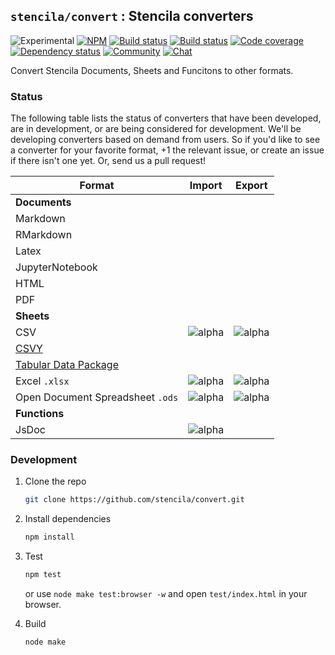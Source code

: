 ## `stencila/convert` : Stencila converters

![Experimental](https://img.shields.io/badge/stability-experimental-orange.svg)
[![NPM](http://img.shields.io/npm/v/stencila-convert.svg?style=flat)](https://www.npmjs.com/package/stencila-convert)
[![Build status](https://travis-ci.org/stencila/convert.svg?branch=master)](https://travis-ci.org/stencila/convert)
[![Build status](https://ci.appveyor.com/api/projects/status/f1hx694pxm0fyqni?svg=true)](https://ci.appveyor.com/project/nokome/convert)
[![Code coverage](https://codecov.io/gh/stencila/convert/branch/master/graph/badge.svg)](https://codecov.io/gh/stencila/convert)
[![Dependency status](https://david-dm.org/stencila/convert.svg)](https://david-dm.org/stencila/convert)
[![Community](https://img.shields.io/badge/join-community-green.svg)](https://community.stenci.la)
[![Chat](https://badges.gitter.im/stencila/stencila.svg)](https://gitter.im/stencila/stencila)

Convert Stencila Documents, Sheets and Funcitons to other formats.

### Status

The following table lists the status of converters that have been developed, are in development, or are being considered for development. We'll be developing converters based on demand from users. So if you'd like to see a converter for your favorite format, +1 the relevant issue, or create an issue if there isn't one yet. Or, send us a pull request!

Format | Import | Export
------ | :----: | :----:
**Documents** | |
Markdown | |
RMarkdown | |
Latex | |
JupyterNotebook | |
HTML | |
PDF | |
**Sheets** | |
CSV |![alpha](https://img.shields.io/badge/status-alpha-red.svg)|![alpha](https://img.shields.io/badge/status-alpha-red.svg)
[CSVY](http://csvy.org/) | |
[Tabular Data Package](https://specs.frictionlessdata.io/tabular-data-package/) | |
Excel `.xlsx`|![alpha](https://img.shields.io/badge/status-alpha-red.svg)|![alpha](https://img.shields.io/badge/status-alpha-red.svg)
Open Document Spreadsheet `.ods`|![alpha](https://img.shields.io/badge/status-alpha-red.svg)|![alpha](https://img.shields.io/badge/status-alpha-red.svg)
**Functions** | |
JsDoc | ![alpha](https://img.shields.io/badge/status-alpha-red.svg) |

### Development

1. Clone the repo

    ```bash
    git clone https://github.com/stencila/convert.git
    ```

2. Install dependencies

    ```bash
    npm install
    ```

3. Test

    ```bash
    npm test
    ```

    or use `node make test:browser -w` and open `test/index.html` in your browser.  


4. Build

    ```bash
    node make
    ```
